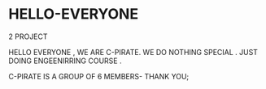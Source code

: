 # HELLO-EVERYONE
2 PROJECT

HELLO EVERYONE , WE ARE C-PIRATE. WE DO NOTHING SPECIAL . JUST DOING ENGEENIRRING COURSE . 

C-PIRATE IS A GROUP OF 6 MEMBERS-
THANK YOU;
